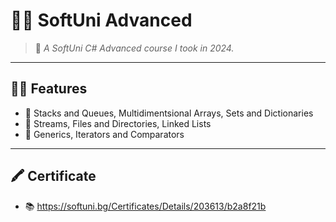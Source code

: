 # 💖🌸 SoftUni Advanced

> 🌷 *A SoftUni C# Advanced course I took in 2024.*

---

## 🌺✨ Features

- 💎 Stacks and Queues, Multidimentsional Arrays, Sets and Dictionaries  
- 🎀 Streams, Files and Directories, Linked Lists 
- 🌸 Generics, Iterators and Comparators  

---
## 🖍 Certificate
- 📚 https://softuni.bg/Certificates/Details/203613/b2a8f21b
